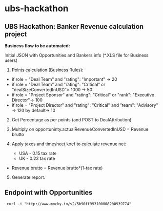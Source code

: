 # ubs-hackathon
UBS Hackathon: Banker Revenue calculation project
--------------

**Business flow to be automated:**

Initial JSON with Opportunities and Bankers info (*.XLS file for Business users) 

1. Points calculation (Business Rules):  

- if role = "Deal Team" and  "rating": "Important" -> 20
- if role = "Deal Team" and  "rating": "Critical" or "dealSizeConvertedInUSD"> 1000 -> 50
- if role = "Project Sponsor" and  "rating": "Critical" or  "rank": "Executive Director"-> 100
- if role = "Project Director" and  "rating": "Critical" and  "team": "Advisory" -> 120
by default-> 10

2. Get Percentage as per points (and POST to DealAttribution)

3. Multiply on  opportuninty.actualRevenueConvertedInUSD = Revenue brutto

4. Apply taxes and timesheet koef to calculate revenue net: 
	- USA - 0.15 tax rate
	- UK - 0.23 tax rate
 
  - Revenue brutto = Revenue brutto*(1-tax rate)

5. Generate report.


## Endpoint with Opportunities
` curl -i "http://www.mocky.io/v2/5b90ff993100008200939774"`
